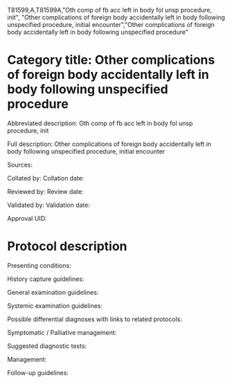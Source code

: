 T81599,A,T81599A,"Oth comp of fb acc left in body fol unsp procedure, init", "Other complications of foreign body accidentally left in body following unspecified procedure, initial encounter","Other complications of foreign body accidentally left in body following unspecified procedure"
# Category title: Other complications of foreign body accidentally left in body following unspecified procedure

Abbreviated description: Oth comp of fb acc left in body fol unsp procedure, init

Full description: Other complications of foreign body accidentally left in body following unspecified procedure, initial encounter

Sources:

Collated by:
Collation date:

Reviewed by:
Review date:

Validated by:
Validation date:

Approval UID:

# Protocol description

Presenting conditions:

History capture guidelines:

General examination guidelines:

Systemic examination guidelines:

Possible differential diagnoses with links to related protocols:

Symptomatic / Palliative management:

Suggested diagnostic tests:

Management:

Follow-up guidelines:
